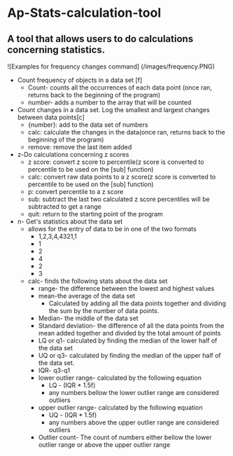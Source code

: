 # Ap-Stats-calculation-tool
## A tool that allows users to do calculations concerning statistics.
![Examples for frequency changes command] (/images/frequency.PNG)
* Count frequency of objects in a data set [f]
  * Count- counts all the occurrences of each data point (once ran, returns back to the beginning of the program)
  * number- adds a number to the array that will be counted
* Count changes in a data set. Log the smallest and largest changes between data points[c]
  * {number}: add to the data set of numbers
  * calc: calculate the changes in the data(once ran, returns back to the beginning of the program)
  * remove: remove the last item added
* z-Do calculations concerning z scores
  * z score: convert z score to percentile(z score is converted to percentile to be used on the [sub] function)
  * calc: convert raw data points to a z score(z score is converted to percentile to be used on the [sub] function)
  * p: convert percentile to a z score
  * sub: subtract the last two calculated z score percentiles will be subtracted to get a range
  * quit: return to the starting point of the program
* n- Get's statistics about the data set
  * allows for the entry of data to be in one of the two formats
    * 1,2,3,4,4321,1
     * 1
     * 2
     * 4
     * 2
     * 3
  * calc- finds the following stats  about the data set
    * range- the difference between the lowest and highest values
    * mean-the average of the data set
      * Calculated by adding all the data points together and dividing the sum by the number of data points.
    * Median- the middle of the data set
    * Standard deviation- the difference of all the data points from the mean added together and divided by the total amount of points
    * LQ or q1- calculated by finding the median of the lower half of the data set
    * UQ or q3- calculated by finding the median of the upper half of the data set.
    * IQR- q3-q1
    * lower outlier range- calculated by the following equation
      * LQ - (IQR * 1.5f)
      * any numbers bellow the lower outlier range are considered outliers
    * upper outlier range- calculated by the following equation
      * UQ - (IQR * 1.5f)
      * any numbers above the upper outlier range are considered outliers
    * Outlier count- The count of numbers either bellow the lower outlier range or above the upper outlier range 
